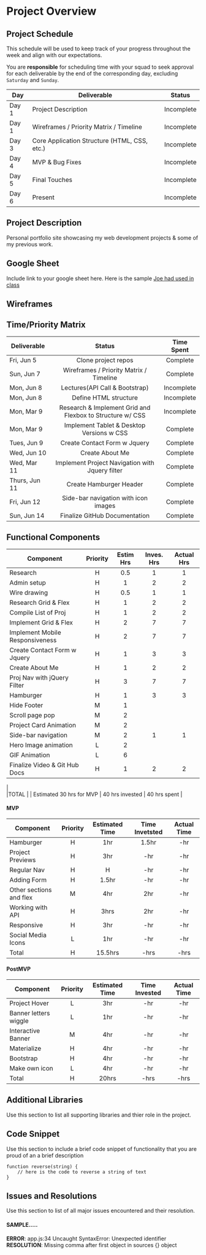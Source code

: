 # Project Overview

## Project Schedule

This schedule will be used to keep track of your progress throughout the week and align with our expectations.  

You are **responsible** for scheduling time with your squad to seek approval for each deliverable by the end of the corresponding day, excluding `Saturday` and `Sunday`.

|  Day | Deliverable | Status
|---|---| ---|
|Day 1| Project Description | Incomplete
|Day 1| Wireframes / Priority Matrix / Timeline | Incomplete
|Day 3| Core Application Structure (HTML, CSS, etc.) | Incomplete
|Day 4| MVP & Bug Fixes | Incomplete
|Day 5| Final Touches | Incomplete
|Day 6| Present | Incomplete


## Project Description

Personal portfolio site showcasing my web development projects & some of my previous work.

## Google Sheet

Include link to your google sheet here.  Here is the sample [Joe had used in class](https://docs.google.com/spreadsheets/d/15PmioBi2dQEkewpqI7MDkDpvcVF0Trw8vmarAQbwoHk/edit#gid=0) 

## Wireframes




## Time/Priority Matrix 

|Deliverable	| Status	| Time Spent |
| --- | :---: |  :---: | 
| Fri, Jun 5 | Clone project repos	| Complete 	| .5 hr |
| Sun, Jun 7 | Wireframes / Priority Matrix / Timeline	| Complete	| 2 hrs |
| Mon, Jun 8 | Lectures(API Call & Bootstrap)	| Incomplete | 2 hrs |
| Mon, Jun 8 | Define HTML structure	| Incomplete | 1 hrs |
| Mon, Mar 9 | Research & Implement Grid and Flexbox to Structure w/ CSS | Incomplete | 5 hrs |	
| Mon, Mar 9 | Implement Tablet & Desktop Versions w CSS | Complete | 7 hrs |		
| Tues, Jun 9 | Create Contact Form w Jquery	| Complete | 3 hrs |
| Wed, Jun 10 | Create About Me	 | Complete | 2 hrs |		
| Wed, Mar 11 | Implement Project Navigation with Jquery filter | Complete | 7 hrs |
| Thurs, Jun 11 | Create Hamburger Header | Complete  | 3 hrs |		
| Fri, Jun 12 | Side-bar navigation with icon images	 | Complete | 1 hr |		
 Sun, Jun 14 | Finalize GitHub Documentation  | Complete | 2 hrs |		

## Functional Components

| Component | Priority	| Estim Hrs |	Inves. Hrs	| Actual Hrs|
| --- | :---: |  :---: | :---: | :---: |
| Research |	H	| 0.5	| 1 |	1 |
| Admin setup	| H	| 1	| 2	| 2 |
| Wire drawing	| H |	0.5	| 1	| 1 |
| Research Grid & Flex 	| H	| 1	| 2	| 2 |
| Compile List of Proj	| H	| 1	| 2 | 2 |
| Implement Grid & Flex	| H	| 2	| 7 | 7 |
| Implement Mobile Responsiveness	| H	| 2 | 7 | 7 |		
| Create Contact Form w Jquery	| H |	1 | 3 | 3 |	
| Create About Me	| H |	1 | 2 | 2 |	
| Proj Nav with jQuery Filter	| H |	3 | 7 | 7 |	
| Hamburger	| H |	1 | 3 | 3 |	
| Hide Footer	| M |	1 |  |  |	
| Scroll page pop	| M |	2 |  |  |		
| Project Card Animation	| M |	2 |  |  |		
| Side-bar navigation	| M |	2 | 1 | 1 |		
| Hero Image animation | L |	2 |  |  |	
| GIF Animation	| L |	6 |  |  |	
| Finalize Video & Git Hub Docs	| H |	1 | 2 | 2 |	
|				
|TOTAL |	| Estimated 30 hrs for MVP	| 40 hrs invested |	40 hrs spent | 

#### MVP
| Component | Priority | Estimated Time | Time Invetsted | Actual Time |
| --- | :---: |  :---: | :---: | :---: |
| Hamburger | H | 1hr | 1.5hr | -hr|
| Project Previews | H | 3hr | -hr | -hr|
| Regular Nav | H | H | -hr | -hr|
| Adding Form | H | 1.5hr| -hr | -hr |
| Other sections and flex| M | 4hr | 2hr | -hr|
| Working with API | H | 3hrs| 2hr | -hr |
| Responsive | H | 3hr | -hr | -hr|
| Social Media Icons | L | 1hr | -hr | -hr|
| Total | H | 15.5hrs| -hrs | -hrs |

#### PostMVP
| Component | Priority | Estimated Time | Time Invested | Actual Time |
| --- | :---: |  :---: | :---: | :---: |
| Project Hover | L | 3hr | -hr | -hr|
| Banner letters wiggle | L | 1hr | -hr | -hr|
| Interactive Banner | M | 4hr | -hr | -hr|
| Materialize | H | 4hr | -hr | -hr|
| Bootstrap | H | 4hr | -hr | -hr|
| Make own icon | L | 4hr | -hr | -hr|
| Total | H | 20hrs| -hrs | -hrs |

## Additional Libraries
 Use this section to list all supporting libraries and thier role in the project. 

## Code Snippet

Use this section to include a brief code snippet of functionality that you are proud of an a brief description  

```
function reverse(string) {
	// here is the code to reverse a string of text
}
```

## Issues and Resolutions
 Use this section to list of all major issues encountered and their resolution.

#### SAMPLE.....
**ERROR**: app.js:34 Uncaught SyntaxError: Unexpected identifier                                
**RESOLUTION**: Missing comma after first object in sources {} object

